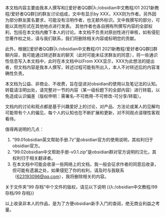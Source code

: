 本文档内容主要由我本人撰写和[[爱好者QQ群|λ:/obsidian中文教程/01 2021新教程/爱好者QQ群]]的群友讨论组成，文中有显示by XXX，XXX则为作者。另外因为部分群友匿名要求，可能没有注明作者，也无额外标识。文中我撰写的部分，可能以其他形式在其他地点进行发表。 其他作者也各自拥有所撰写内容的全部权利，包括在本文档内撤下本人的讨论。本文档不负责对原创性进行审核，如有侵犯您著作权之处，请与我们联系，我们将删除相关内容或标明您的贡献。

此外，根据[[爱好者QQ群|λ:/obsidian中文教程/01 2021新教程/爱好者QQ群]]群聊内容，我可能通过转述群友的聊天（此时可能未征求群友的同意），将一些通识性信息写入本文档中，此时在本文档中以From XXX显示，XXX为此想法的提出者，但文档内容是我本人撰写，转述过程可能有所出入，本人不对转述后的内容准确性负责。

本文档为公益、非商业、不收费，旨在促进对obsidian的使用以及笔记法的认知。转载请注明出处，请完整对一节的内容（某一级标题下的全部内容）进行转载，以免造成认识偏差（版权申明：需署名-不可商用-不可修改-可分享/转载）。

文档内的讨论和观点都是基于兴趣爱好上的讨论，对产品、方法论或某人的见解均可能带有个人的偏见，每个人的认知也在不断扩展和更新，对不同观点请理性客观看待。

值得再说明的几点：
1. “99.01obsidian英文帮助手册.7z”是obsidian官方的使用说明，其权利归于obsidian官方。
2. “99.02obsidian中文帮助手册-v0.1.zip”是obsidian群对官方说明的汉化，其权利归于相关翻译者。
3. 在本文档中可能会收录一些网络上的文档，我一般会征求作者的同意后收录，但可能有遗漏之处，如果侵犯了你的权利，请及时与我联系（623193096@qq.com），我将删除相关的内容。

关于文件夹“99 存档”中个文件的版权，请见以下说明
{{λ:/obsidian中文教程/99 存档/99 存档}}

以上收录非本人的作品，是为了方便obsidian新手入门的查阅，绝无商业利益之考量。